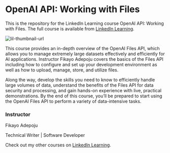 # OpenAI API: Working with Files
This is the repository for the LinkedIn Learning course OpenAI API: Working with Files. The full course is available from [LinkedIn Learning][lil-course-url].

![lil-thumbnail-url]

This course provides an in-depth overview of the OpenAI Files API, which allows you to manage extremely large datasets effectively and efficiently for AI applications. Instructor Fikayo Adepoju covers the basics of the Files API including how to configure and set up your development environment as well as how to upload, manage, store, and utilize files.

Along the way, develop the skills you need to know to efficiently handle large volumes of data, understand the benefits of the Files API for data security and processing, and gain hands-on experience with live, practical demonstrations. By the end of this course, you’ll be prepared to start using the OpenAI Files API to perform a variety of data-intensive tasks.

### Instructor
Fikayo Adepoju

Technical Writer | Software Developer


Check out my other courses on [LinkedIn Learning][URL-instructor-home].

[0]: # (Replace these placeholder URLs with actual course URLs)

[lil-course-url]: https://www.linkedin.com/learning/openai-api-working-with-files
[lil-thumbnail-url]: https://media.licdn.com/dms/image/D4E0DAQFOZf2CmFd-fg/learning-public-crop_675_1200/0/1706825069771?e=2147483647&v=beta&t=Cww9Iyw4J8FrsuDpZHddZD9gLZbw_mD6ldJ_eKQek84
[URL-instructor-home]: https://www.linkedin.com/learning/instructors/fikayo-adepoju
